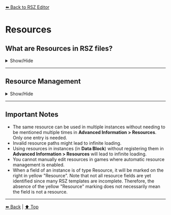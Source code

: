 [⬅️ Back to RSZ Editor](./RSZ-Editor.md)

# Resources

## What are Resources in RSZ files?
<details>
<summary>Show/Hide</summary>

Resources in RSZ files are paths to various resource files used by the game.  
These can include:
- **Textures** (`.tex`)
- **Motion banks** (`.motbank`)
- **Mesh files** (`.mesh`)
- And more

Resources occur in:
- `.pfb` files
- `.scn` files
- `.user` files

<img src="../../media/resources_intro.png" alt="Resources Intro"/>

</details>

---

## Resource Management

<details>
<summary>Show/Hide</summary>

### Automatic REasy Management

<details>
<summary>Show/Hide</summary>

Some games support automatic resource management:
- Resources used in instances will be automatically detected and saved under **Resources** in the **Advanced Information** node each time the file is saved.
- This is only available when all Resource fields in the game's RSZ dump are identified (currently RE4, RE8, both versions of RE2/RE3/RE7).

<img src="../../media/automatic_resources.png" alt="Automatic Resources"/>

</details>

### Manual Resource Management

<details>
<summary>Show/Hide</summary>

If the game's RSZ template is not complete, you must manage resources manually:

- **To add a new resource:**  
  Go to the **Advanced Information** root node and right-click **Resources**.  
  You can then use the resource in your instances in **Data Block**.

  <img src="../../media/add_resource.png" alt="Add Resource"/>

- **To edit or delete a resource:**  
  Go to the **Resources** node and right-click your desired resource.  
  Make sure to also edit or delete all its occurrences in instances inside **Data Block**.

  <img src="../../media/edit_resource.png" alt="Edit Resource"/>

</details>

</details>

---

## Important Notes

- The same resource can be used in multiple instances without needing to be mentioned multiple times in **Advanced Information > Resources**. Only one entry is needed.
- Invalid resource paths might lead to infinite loading.
- Using resources in instances (in **Data Block**) without registering them in **Advanced Information > Resources** will lead to infinite loading.
- You cannot manually edit resources in games where automatic resource management is enabled. 
- When a field of an instance is of type Resource, it will be marked on the right in yellow "Resource". Note that not all resource fields are yet identified since many RSZ templates are incomplete. Therefore, the absence of the yellow "Resource" marking does not necessarily mean the field is not a resource.    
---

[⬅️ Back](RSZ-Editor.md) | [⬆️ Top](#prefabs)
